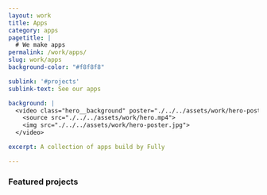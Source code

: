 ```yaml
---
layout: work
title: Apps
category: apps
pagetitle: |
  # We make apps
permalink: /work/apps/
slug: work/apps
background-color: "#f8f8f8"

sublink: '#projects'
sublink-text: See our apps

background: |
  <video class="hero__background" poster="./../../assets/work/hero-poster.jpg" loop autoplay muted playsinline>
    <source src="./../../assets/work/hero.mp4">
    <img src="./../../assets/work/hero-poster.jpg">
  </video>

excerpt: A collection of apps build by Fully

---
```


### Featured projects
